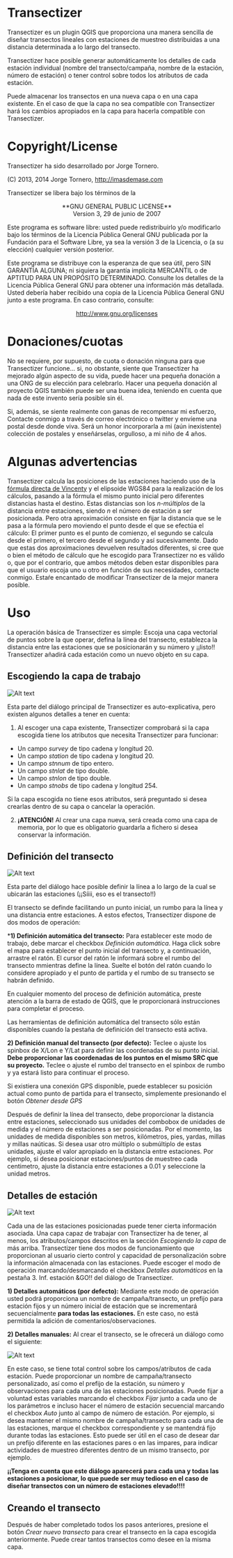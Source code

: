 Transectizer
============

Transectizer es un plugin QGIS que proporciona una manera sencilla de diseñar transectos lineales con estaciones de muestreo distribuidas a una distancia determinada a lo largo del transecto.

Transectizer hace posible generar automáticamente los detalles de cada estación individual (nombre del transecto/campaña, nombre de la estación, número de estación) o tener control sobre todos los atributos de cada estación.

Puede almacenar los transectos en una nueva capa o en una capa existente. En el caso de que la capa no sea compatible con Transectizer hará los cambios apropiados en la capa para hacerla compatible con Transectizer.

Copyright/License
=================

Transectizer ha sido desarrollado por Jorge Tornero.

(C) 2013, 2014 Jorge Tornero, http://imasdemase.com

Transectizer se libera bajo los términos de la 


<center>**GNU GENERAL PUBLIC LICENSE**<br>Version 3, 29 de junio de 2007</center>

Este programa es software libre: usted puede redistribuirlo y/o modificarlo bajo los términos de la Licencia Pública General GNU publicada por la Fundación para el Software Libre, ya sea la versión 3 de la Licencia, o (a su elección) cualquier versión posterior.

Este programa se distribuye con la esperanza de que sea útil, pero SIN GARANTÍA ALGUNA; ni siquiera la garantía implícita MERCANTIL o de APTITUD PARA UN PROPÓSITO DETERMINADO. Consulte los detalles de la Licencia Pública General GNU para obtener una información más detallada.
Usted debería haber recibido una copia de la Licencia Pública General GNU junto a este programa. En caso contrario, consulte:

<center><a href="http://www.gnu.org/licenses" target="_blank">http://www.gnu.org/licenses</a></center>


Donaciones/cuotas
=================

No se requiere, por supuesto, de cuota o donación ninguna para que Transectizer funcione... si, no obstante, siente que Transectizer ha mejorado algún aspecto de su vida, puede hacer una pequeña donación a una ONG de su elección para celebrarlo. Hacer una pequeña donación al proyecto QGIS también puede ser una buena idea, teniendo en cuenta que nada de este invento sería posible sin él.

Si, además, se siente realmente con ganas de recompensar mi esfuerzo, Contacte conmigo a través de correo electrónico o twitter y envíeme una postal desde donde viva. Será un honor incorporarla a mi (aún inexistente) colección de postales y enseñárselas, orgulloso, a mi niño de 4 años.

Algunas advertencias
====================

Transectizer calcula las posiciones de las estaciones haciendo uso de la <a href="http://es.wikipedia.org/wiki/F%C3%B3rmulas_de_Vincenty" target="_blank">fórmula directa de Vincenty</a> y el elipsoide WGS84 para la realización de los cálculos, pasando a la fórmula el mismo punto inicial pero diferentes distancias hasta el destino. Estas distancias son los *n-múltiplos* de la distancia entre estaciones, siendo *n* el número de estación a ser posicionada. Pero otra aproximación consiste en fijar la distancia que se le pasa a la fórmula pero moviendo el punto desde el que se efectúa el cálculo: El primer punto es el punto de comienzo, el segundo se calcula desde el primero, el tercero desde el segundo y así sucesivamente. Dado que estas dos aproximaciones devuelven resultados diferentes, si cree que o bien el método de cálculo que he escogido para Transectizer no es válido o, que por el contrario, que ambos métodos deben estar disponibles para que el usuario escoja uno u otro en función de sus necesidades, contacte conmigo. Estaŕe encantado de modificar Transectizer de la mejor manera posible.

Uso
===

La operación básica de Transectizer es simple: Escoja una capa vectorial de puntos sobre la que operar, defina la línea del transecto, establezca la distancia entre las estaciones que se posicionarán y su número y ¡¡listo!! Transectizer añadirá cada estación como un nuevo objeto en su capa.

Escogiendo la capa de trabajo
-----------------------------

![Alt text](./choosing_layer_es.png "Escogiendo una capa de trabajo en Transectizer")

Esta parte del diálogo principal de Transectizer es auto-explicativa, pero existen algunos detalles a tener en cuenta:

1) Al escoger una capa existente, Transectizer comprobará si la capa escogida tiene los atributos que necesita Transectizer para funcionar:


- Un campo *survey* de tipo cadena y longitud 20.
- Un campo *station* de tipo cadena y longitud 20.
- Un campo *stnnum* de tipo entero.
- Un campo *stnlat* de tipo double.
- Un campo *stnlon* de tipo double. 
- Un campo *stnobs* de tipo cadena y longitud 254.

Si la capa escogida no tiene esos atributos, será preguntado si desea crearlas dentro de su capa o cancelar la operación.

2) **¡ATENCIÓN!** Al crear una capa nueva, será creada como una capa de memoria, por lo que es obligatorio guardarla a fichero si desea conservar la información.

Definición del transecto
------------------------

![Alt text](./transect_definition_es.png "Definición del transecto en Transectizer")

Esta parte del diálogo hace posible definir la línea a lo largo de la cual se ubicarán las estaciones (¡¡Síiii, eso es el transecto!!)

El transecto se definde facilitando un punto inicial, un rumbo para la línea y una distancia entre estaciones. A estos efectos, Transectizer dispone de dos modos de operación:

***1) Definición automática del transecto:** Para establecer este modo de trabajo, debe marcar el checkbox *Definición automática*. Haga click sobre el mapa para establecer el punto inicial del transecto y, a continuación, arrastre el ratón. El cursor del ratón le informará sobre el rumbo del transecto mmientras define la línea. Suelte el botón del ratón cuando lo considere apropiado y el punto de partida y el rumbo de su transecto se habrán definido.

En cualquier momento del proceso de definición automática, preste atención a la barra de estado de QGIS, que le proporcionará instrucciones para completar el proceso.

Las herramientas de definición automática del transecto sólo están disponibles cuando la pestaña de definición del transecto está activa.

**2) Definición manual del transecto (por defecto):** Teclee o ajuste los spinbox de X/Lon e Y/Lat para definir las coordenadas de su punto inicial. **Debe proporcionar las coordenadas de los puntos en el mismo SRC que su proyecto.** Teclee o ajuste el rumbo del transecto en el spinbox de rumbo y ya estará listo para continuar el proceso.

Si existiera una conexión GPS disponible, puede establecer su posición actual como punto de partida para el transecto, simplemente presionando el botón *Obtener desde GPS* 

Después de definir la línea del transecto, debe proporcionar la distancia entre estaciones, seleccionado sus unidades del combobox de unidades de medida y el número de estaciones a ser posicionadas.  Por el momento, las unidades de medida disponibles son metros, kilómetros, pies, yardas, millas y millas naúticas. Si desea usar otro múltiplo o submúltiplo de estas unidades, ajuste el valor apropiado en la distancia entre estaciones. Por ejemplo, si desea posicionar estaciones/puntos de muestreo cada centimetro, ajuste la distancia entre estaciones a 0.01 y seleccione la unidad metros.

Detalles de estación
--------------------
![Alt text](./station_details_es.png "Proporcionando información de la estación en Transectizer")

Cada una de las estaciones posicionadas puede tener cierta información asociada. Una capa capaz de trabajar con Transectizer ha de tener, al menos, los atributos/campos descritos en la sección *Escogiendo la capa* de más arriba. Transectizer tiene dos modos de funcionamiento que proporcionan al usuario cierto control y capacidad de personalización sobre la información almacenada con las estaciones. Puede escoger el modo de operación marcando/desmarcando el checkbox *Detalles automáticos* en la pestaña 3. Inf. estación &GO!! del diálogo de Transectizer.

**1) Detalles automáticos (por defecto):** Mediante este modo de operación usted podrá proporciona un nombre de campaña/transecto, un prefijo para estación fijos y un número inicial de estación que se incrementará secuencialmente **para todas las estaciones.** En este caso, no está permitida la adición de comentarios/observaciones.

**2) Detalles manuales:** Al crear el transecto, se le ofrecerá un diálogo como el siguiente:

![Alt text](./manual_naming_es.png "Diálogo de detalles de estación manuales en Transectizer")

En este caso, se tiene total control sobre los campos/atributos de cada estación. Puede proporcionar un nombre de campaña/transecto personalizado, así como el prefijo de la estación, su número y observaciones para cada una de las estaciones posicionadas. Puede fijar a voluntad estas variables marcando el checkbox *Fijar* junto a cada uno de los parámetros e incluso hacer el número de estación secuencial marcando el checkbox *Auto* junto al campo de número de estación. Por ejemplo, si desea mantener el mismo nombre de campaña/transecto para cada una de las estaciones, marque el checkbox correspondiente y se mantendrá fijo durante todas las estaciones. Esto puede ser útil en el caso de desear dar un prefijo diferente en las estaciones pares o en las impares, para indicar actividades de muestreo diferentes dentro de un mismo transecto, por ejemplo.

**¡¡Tenga en cuenta que este diálogo aparecerá para cada una y todas las estaciones a posicionar, lo que puede ser muy tedioso en el caso de diseñar transectos con un número de estaciones elevado!!!!**

Creando el transecto
---------------------
Después de haber completado todos los pasos anteriores, presione el botón *Crear nuevo transecto* para crear el transecto en la capa escogida anteriormente. Puede crear tantos transectos como desee en la misma capa.